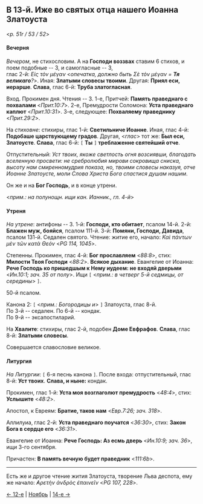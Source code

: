 ## В 13-й. Иже во святых отца нашего Иоанна Златоуста

<*p. 51r / 53 / 52*>

#### Вечерня

*Вечером*, не стихословим. А на **Господи воззвах** ставим 6 стихов, и поем подобные -- 3, и самогласные -- 3,  
глас 2-й: *Εἰς τὸν μέγαν* <*опечатка, должно быть Σὲ τὸν μέγαν = **Тя великаго**?*>. 
Иная: **Златыми словесы твоими**. Другая: **Приял еси, иерарше**. **Слава**, глас 6-й: **Труба златогласная**. 

Вход. Прокимен дня. Чтения -- 3. 
1-е, Притчей: **Память праведнаго с похвалами** <*Прит.10:7*>. 
2-е, Премудрости Соломона: **Уста праведнаго каплют** <*Прит.10:31*>. 
3-е, следующее: **Похваляему праведнику** <*Прит.29:2*>. 

На *стиховне*: стихиры, глас 1-й: **Светильниче Иоанне**. Иная, глас 4-й: **Подобаше царствующему градов**. 
Другая, <*глас*> тот же: **Был еси, Златоусте**. **Слава**, глас 6-й: `[` **Ты** `]` **треблаженне святейший 
отче**. 

Отпустительный: *Уст твоих, якоже светлость огня возсиявши, благодать вселенную просвети: не сребролюбия 
мирови сокровища сниска, высоту нам смиренномудрия показа, но, твоими словесы наказуя, отче Иоанне Златоусте, 
моли Слова Христа Бога спастися душам нашим*. 

Он же и на **Бог Господь**, и в конце утрени. 

<*прим.: на полунощн. ищи кан. Ианник., гл. 4-й*>

#### Утреня

*На утрене*: антифоны -- 3.
1-й: **Господи, кто обитает**, псалом 14-й. 
2-й: **Блажен муж, бояйся**, псалом 111-й. 
3-й: **Помяни, Господи, Давида**, псалом 131-й. 
Седален святого. Чтение: житие его, начало: *Καὶ πάντων μὲν τῶν κατὰ Θεόν*  <*PG 114, 1045*>. 
 
Степенны. Прокимен, глас 4-й: **Бог прославляем** <*88:8*>, стих: **Милости Твоя Господи** <*88:2*>. 
**Всякое дыхание**. 
Евангелие от Иоанна: **Рече Господь ко пришедшым к Нему иудеем: не входяй дверьми** <*Ин.10:1; зач. 35 от полу*>. 
Ищи `[` <*прим.: в четверг 5-й седмицы, от середины*> `]`. 

50-й псалом.   

Канона 2: `[` <*прим.: Богородицы и*> `]` Златоуста, глас 8-й.  
По 3-й -- седален. 
По 6-й -- кондак.  
По 9-й -- эксапостиларий. 

На **Хвалите**: стихиры, глас 2-й, подобен **Доме Евфрафов**. **Слава**, глас 8-й: **Златыми словесы**. 

Совершается славословие великое. 

#### Литургия

*На Литургии*: `[` 6-я песнь канона `]`. 
После входа: отпустительный, глас 8-й: **Уст твоих**. **Слава, и ныне:** кондак. 
  
Прокимен, глас 1-й: **Уста моя возглаголют премудрость** <*48:4*>, стих: **Услышите** <*48:2*>. 
 
Апостол, к Евреям: **Братие, таков нам** <*Евр.7:26; зач. 318*>. 

Аллилуиа, глас 2-й: **Уста праведнаго поучатся** <*36:30*>, стих: **Закон Бога в сердце eго** <*36:31*>.  

Евангелие от Иоанна: **Рече Господь: Аз есмь дверь** <*Ин.10:9; зач. 36*>, ищи 3-го сентября. 

Причастен: **В память вечную будет праведник** <*111:6b*>. 

---

Есть же и другое чтение жития Златоуста, творение Льва деспота, ему же начало: *̓Αρετὴν ἀνδρὸς ἐπαινεῖν* 
<*PG 107, 228*>.

[← 12-е](11_12_MES.ru.md) | [Ноябрь](README.md#13-й) | [14-е →](11_14_MES.ru.md)